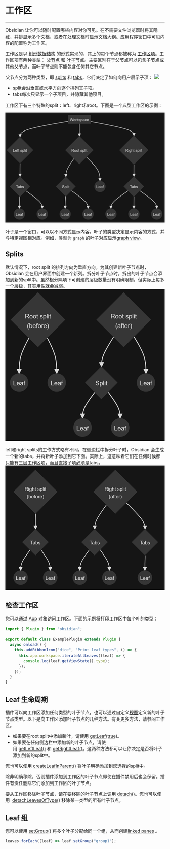 <!--
 * @Author: Raistlind johnd0712@gmail.com
 * @Date: 2024-01-18 10:18:00
 * @LastEditors: Raistlind
 * @LastEditTime: 2024-01-18 10:18:00
 * @Description: 
-->

# 工作区
---
Obsidian 让你可以随时配置哪些内容对你可见。在不需要文件浏览器时将其隐藏，并排显示多个文档，或者在处理文档时显示文档大纲。应用程序窗口中可见内容的配置称为工作区。

工作区是以 [树形数据结构](https://en.wikipedia.org/wiki/Tree_(data_structure)) 的形式实现的，其上的每个节点都被称为 [工作区项](https://docs.obsidian.md/Reference/TypeScript+API/WorkspaceItem)。工作区项有两种类型： [父节点](https://docs.obsidian.md/Reference/TypeScript+API/WorkspaceParent) 和 [叶子节点](https://docs.obsidian.md/Reference/TypeScript+API/WorkspaceLeaf)。主要区别在于父节点可以包含子节点或其他父节点，而叶子节点则不能包含任何其它节点。

父节点分为两种类型，即 [splits](https://docs.obsidian.md/Reference/TypeScript+API/WorkspaceSplit) 和 [tabs](https://docs.obsidian.md/Reference/TypeScript+API/WorkspaceTabs)，它们决定了如何向用户展示子项：
![](../../../public/images/split和tabs.png)
- split会沿垂直或水平方向逐个排列其子项。
- tabs每次只显示一个子项目，并隐藏其他项目。

工作区下有三个特殊的split：left、right和root。下图是一个典型工作区的示例：

![](../../../public/images/特殊split.png)


叶子是一个窗口，可以以不同方式显示内容。叶子的类型决定显示内容的方式，并与特定视图相对应。例如，类型为 `graph` 的叶子对应显示[graph view](https://help.obsidian.md/Plugins/Graph+view)。

## Splits

默认情况下，root split 的排列方向为垂直方向。为其创建新叶子节点时，Obsidian 会在用户界面中创建一个新列。拆分叶子节点时，拆出的叶子节点会添加到新的split中。虽然根分隔项下可创建的层级数量没有明确限制，但实际上每多一个层级，其实用性就会减弱。
![](../../../public/images/root_split.png)

left和right splits的工作方式略有不同。在侧边栏中拆分叶子时，Obsidian 会生成一个新的tabs，并将新叶子添加到它下面。实际上，这意味着它们在任何时候都只能有三层工作区项，而且直接子项必须是tabs。
![](../../../public/images/left_right.png)
## 检查工作区

您可以通过 [App](https://docs.obsidian.md/Reference/TypeScript+API/App) 对象访问工作区。下面的示例将打印工作区中每个叶的类型：

```ts
import { Plugin } from "obsidian";

export default class ExamplePlugin extends Plugin {
  async onload() {
    this.addRibbonIcon("dice", "Print leaf types", () => {
      this.app.workspace.iterateAllLeaves((leaf) => {
        console.log(leaf.getViewState().type);
      });
    });
  }
}
```

## Leaf 生命周期

插件可以向工作区添加任何类型的叶子节点，也可以通过自定义[视图](./views.md)定义新的叶子节点类型。以下是向工作区添加叶子节点的几种方法。有关更多方法，请参阅工作区。

- 如果要在root split中添加新叶，请使用 [getLeaf(true)](https://docs.obsidian.md/Reference/TypeScript+API/Workspace/getLeaf)。
- 如果要在任何侧边栏中添加新的叶子节点，请使用 [getLeftLeaf()](https://docs.obsidian.md/Reference/TypeScript+API/Workspace/getLeftLeaf) 和 [getRightLeaf()](https://docs.obsidian.md/Reference/TypeScript+API/Workspace/getRightLeaf)。这两种方法都可以让你决定是否将叶子添加到新的split中。

您也可以使用 [createLeafInParent()](https://docs.obsidian.md/Reference/TypeScript+API/Workspace/createLeafInParent) 将叶子明确添加到您选择的split中。

除非明确移除，否则插件添加到工作区的叶子节点即使在插件禁用后也会保留。插件有责任删除它们添加到工作区的叶子节点。

要从工作区移除叶子节点，请在要移除的叶子节点上调用 [detach()](https://docs.obsidian.md/Reference/TypeScript+API/WorkspaceLeaf/detach)。您也可以使用  [detachLeavesOfType()](https://docs.obsidian.md/Reference/TypeScript+API/Workspace/detachLeavesOfType) 移除某一类型的所有叶子节点。

## Leaf 组

您可以使用 [setGroup()](https://docs.obsidian.md/Reference/TypeScript+API/WorkspaceLeaf/setGroup) 将多个叶子分配给同一个组，从而创建[linked panes](https://help.obsidian.md/User+interface/Workspace/Panes/Linked+pane) 。

```ts
leaves.forEach((leaf) => leaf.setGroup("group1");
```